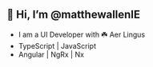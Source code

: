 ## 👋 Hi, I’m @matthewallenIE
- I am a UI Developer with ☘️ Aer Lingus
- TypeScript | JavaScript
- Angular | NgRx | Nx

<!---
- 👀 I’m interested in ...
- 🌱 I’m currently learning ...
- 💞️ I’m looking to collaborate on ...
- 📫 How to reach me ...
matthewallenIE/matthewallenIE is a ✨ special ✨ repository because its `README.md` (this file) appears on your GitHub profile.
You can click the Preview link to take a look at your changes.
--->
